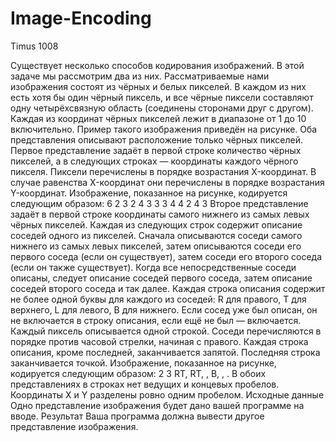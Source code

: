 # Image-Encoding
Timus 1008

Существует несколько способов кодирования изображений. В этой задаче мы рассмотрим два из них. Рассматриваемые нами изображения состоят из чёрных и белых пикселей. В каждом из них есть хотя бы один чёрный пиксель, и все чёрные пиксели составляют одну четырёхсвязную область (соединены сторонами друг с другом). Каждая из координат чёрных пикселей лежит в диапазоне от 1 до 10 включительно. Пример такого изображения приведён на рисунке.
Оба представления описывают расположение только чёрных пикселей.
Первое представление задаёт в первой строке количество чёрных пикселей, а в следующих строках — координаты каждого чёрного пикселя. Пиксели перечислены в порядке возрастания X-координат. В случае равенства X-координат они перечислены в порядке возрастания Y-координат. Изображение, показанное на рисунке, кодируется следующим образом:
6
2 3
2 4
3 3
3 4
4 2
4 3
Второе представление задаёт в первой строке координаты самого нижнего из самых левых чёрных пикселей. Каждая из следующих строк содержит описание соседей одного из пикселей. Сначала описываются соседи самого нижнего из самых левых пикселей, затем описываются соседи его первого соседа (если он существует), затем соседи его второго соседа (если он также существует). Когда все непосредственные соседи описаны, следует описание соседей первого соседа, затем описание соседей второго соседа и так далее.
Каждая строка описания содержит не более одной буквы для каждого из соседей: R для правого, T для верхнего, L для левого, B для нижнего. Если сосед уже был описан, он не включается в строку описания, если ещё не был — включается. Каждый пиксель описывается одной строкой. Соседи перечисляются в порядке против часовой стрелки, начиная с правого. Каждая строка описания, кроме последней, заканчивается запятой. Последняя строка заканчивается точкой. Изображение, показанное на рисунке, кодируется следующим образом:
2 3
RT,
RT,
,
B,
,
.
В обоих представлениях в строках нет ведущих и концевых пробелов. Координаты X и Y разделены ровно одним пробелом.
Исходные данные
Одно представление изображения будет дано вашей программе на вводе.
Результат
Ваша программа должна вывести другое представление изображения.
